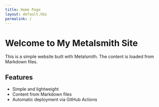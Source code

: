 ```yaml
---
title: Home Page
layout: default.hbs
permalink: /
---
```


# Welcome to My Metalsmith Site

This is a simple website built with Metalsmith. The content is loaded from Markdown files.

## Features

- Simple and lightweight
- Content from Markdown files
- Automatic deployment via GitHub Actions
